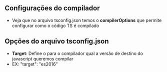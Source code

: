 ## Configurações do compilador

- Veja que no arquivo tsconfig.json temos o **compilerOptions** que permite configurar como o código TS é compilado

##  Opções do arquivo tsconfig.json

- **Target**: Define o para o compilador qual a versão de destino do javascript queremos compilar
- EX:
    "target": "es2016"